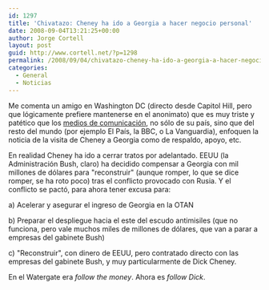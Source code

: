 ```yaml
---
id: 1297
title: 'Chivatazo: Cheney ha ido a Georgia a hacer negocio personal'
date: 2008-09-04T13:21:25+00:00
author: Jorge Cortell
layout: post
guid: http://www.cortell.net/?p=1298
permalink: /2008/09/04/chivatazo-cheney-ha-ido-a-georgia-a-hacer-negocio-personal/
categories:
  - General
  - Noticias
---
```

Me comenta un amigo en Washington DC (directo desde Capitol Hill, pero que lógicamente prefiere mantenerse en el anonimato) que es muy triste y patético que los <a title="Google News" href="http://news.google.es/news?q=cheney%20georgia&ie=UTF-8&oe=utf-8&rls=org.mozilla:es-ES:official&client=firefox-a&um=1&sa=N&tab=wn" target="_blank">medios de comunicación</a>, no sólo de su país, sino que del resto del mundo (por ejemplo El País, la BBC, o La Vanguardia), enfoquen la noticia de la visita de Cheney a Georgia como de respaldo, apoyo, etc.

En realidad Cheney ha ido a cerrar tratos por adelantado. EEUU (la Administración Bush, claro) ha decidido compensar a Georgia con mil millones de dólares para "reconstruir" (aunque romper, lo que se dice romper, se ha roto poco) tras el conflicto provocado con Rusia. Y el conflicto se pactó, para ahora tener excusa para:

a) Acelerar y asegurar el ingreso de Georgia en la OTAN

b) Preparar el despliegue hacia el este del escudo antimisiles (que no funciona, pero vale muchos miles de millones de dólares, que van a parar a empresas del gabinete Bush)

c) "Reconstruir", con dinero de EEUU, pero contratado directo con las empresas del gabinete Bush, y muy particularmente de Dick Cheney.

En el Watergate era _follow the money_. Ahora es _follow Dick_.